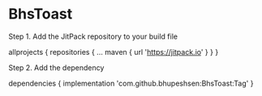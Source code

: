 # BhsToast
Step 1. Add the JitPack repository to your build file

allprojects {
		repositories {
			...
			maven { url 'https://jitpack.io' }
		}
	}
  
  
 Step 2. Add the dependency
 
 dependencies {
	        implementation 'com.github.bhupeshsen:BhsToast:Tag'
	}
